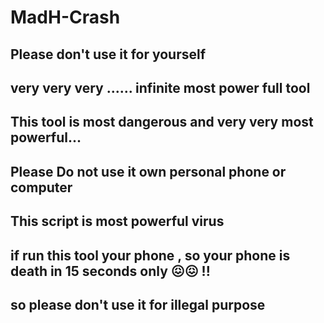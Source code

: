 # MadH-Crash

## Please don't use it for yourself 
##            very very very ...... infinite most power full tool ##
## This tool is most dangerous and very very most powerful...
## Please Do not use it own personal phone or computer
## This script is most powerful virus
## if run this tool your phone , so your phone is death in 15 seconds only 😖😖 !!

## so please don't use it for illegal purpose
